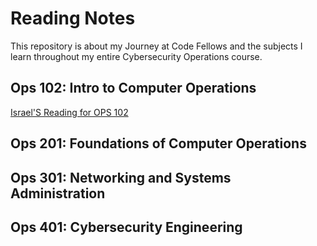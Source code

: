 # Reading Notes
This repository is about my Journey at Code Fellows and the subjects I learn throughout my entire Cybersecurity Operations course.

## Ops 102: Intro to Computer Operations
[Israel'S Reading for OPS 102](https://github.com/israelqui/ops-reading-notes/wiki/Israel%E2%80%90Ops%E2%80%90Readings%E2%80%90102d14)

## Ops 201: Foundations of Computer Operations

## Ops 301: Networking and Systems Administration

## Ops 401: Cybersecurity Engineering

